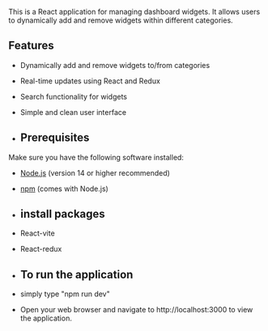 This is a React application for managing dashboard widgets. It allows users to dynamically add and remove widgets within different categories.

## Features
- Dynamically add and remove widgets to/from categories
- Real-time updates using React and Redux
- Search functionality for widgets
- Simple and clean user interface

- ## Prerequisites
Make sure you have the following software installed:
- [Node.js](https://nodejs.org/) (version 14 or higher recommended)
- [npm](https://www.npmjs.com/) (comes with Node.js)

- ## install packages
- React-vite
- React-redux

- ## To run the application
- simply type  "npm run dev"
- Open your web browser and navigate to http://localhost:3000 to view the application.
